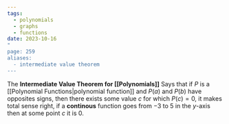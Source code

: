 ```yaml
---
tags:
  - polynomials
  - graphs
  - functions
date: 2023-10-16
"
page: 259
aliases:
  - intermediate value theorem
---
```

The **Intermediate Value Theorem for [[Polynomials]]** Says that if $P$ is a [[Polynomial Functions|polynomial function]] and $P(a)$ and $P(b)$ have opposites signs, then there exists some value $c$ for which $P(c) = 0$, it makes total sense right, if a **continous** function goes from $-3$ to $5$ in the $y$-axis then at some point $c$ it is $0$.